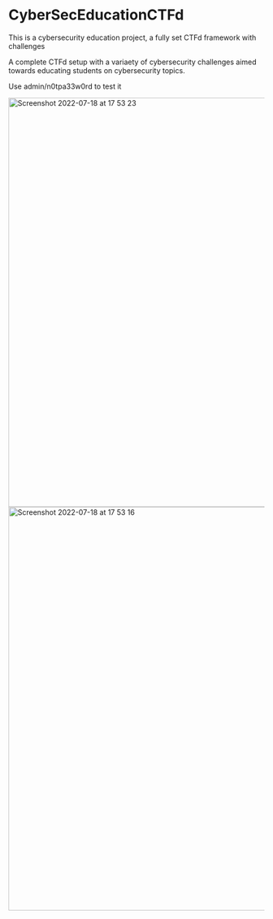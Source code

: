 # CyberSecEducationCTFd
This is a cybersecurity education project, a fully set CTFd framework with challenges

A complete CTFd setup with a variaety of cybersecurity challenges aimed towards educating students on cybersecurity topics.

Use admin/n0tpa33w0rd to test it 

<img width="805" alt="Screenshot 2022-07-18 at 17 53 23" src="https://user-images.githubusercontent.com/85787930/179539389-b6f8f1b6-7edf-4b0f-940b-d89023305135.png">

<img width="794" alt="Screenshot 2022-07-18 at 17 53 16" src="https://user-images.githubusercontent.com/85787930/179539410-8d018744-591d-49d9-a702-bc8f9f1e10f8.png">



